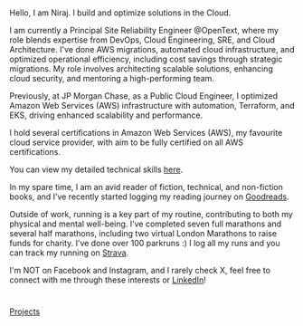 #

Hello, I am Niraj. I build and optimize solutions in the Cloud.

I am currently a Principal Site Reliability Engineer @OpenText, where my role blends expertise from DevOps, Cloud Engineering, SRE, and Cloud Architecture. I've done AWS migrations, automated cloud infrastructure, and optimized operational efficiency, including cost savings through strategic migrations. My role involves architecting scalable solutions, enhancing cloud security, and mentoring a high-performing team.

Previously, at JP Morgan Chase, as a Public Cloud Engineer, I optimized Amazon Web Services (AWS) infrastructure with automation, Terraform, and EKS, driving enhanced scalability and performance.

I hold several certifications in Amazon Web Services (AWS), my favourite cloud service provider, with aim to be fully certified on all AWS certifications.

You can view my detailed technical skills [here](docs/skills.md).

In my spare time, I am an avid reader of fiction, technical, and non-fiction books, and I’ve recently started logging my reading journey on [Goodreads](https://www.goodreads.com/user/show/178846143-niraj-gurupanchayan).

Outside of work, running is a key part of my routine, contributing to both my physical and mental well-being. I’ve completed seven full marathons and several half marathons, including two virtual London Marathons to raise funds for charity. I’ve done over 100 parkruns :) I log all my runs and you can track my running on [Strava](https://www.strava.com/athletes/21360851?hl=en-GB). 

I'm NOT on Facebook and Instagram, and I rarely check X, feel free to connect with me through these interests or [LinkedIn](https://www.linkedin.com/in/niraj-gurupanchayan/)!

#
[Projects](docs/projects.md)
#